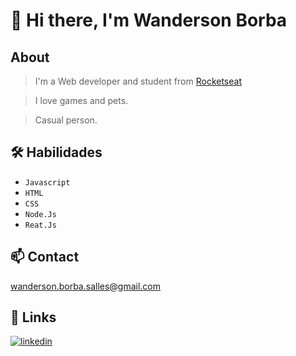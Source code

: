 
# 🚀 Hi there, I'm Wanderson Borba

## About
> I'm a Web developer and student from [Rocketseat](https://www.rocketseat.com.br/)

> I love games and pets.

> Casual person.

## 🛠 Habilidades
- `Javascript`
- `HTML` 
- `CSS`
- `Node.Js`
- `Reat.Js`

## 📫 Contact
wanderson.borba.salles@gmail.com

## 🔗 Links
[![linkedin](https://img.shields.io/badge/linkedin-0A66C2?style=for-the-badge&logo=linkedin&logoColor=white)](https://www.linkedin.com/in/wanderson-borba-a96969115/)

